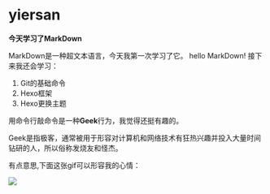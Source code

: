 # yiersan
**今天学习了MarkDown**

MarkDown是一种超文本语言，今天我第一次学习了它。
hello MarkDown!
接下来我还会学习：

1. Git的基础命令
2. Hexo框架
3. Hexo更换主题

用命令行敲命令是一种**Geek**行为，我觉得还挺有趣的。

Geek是指极客，通常被用于形容对计算机和网络技术有狂热兴趣并投入大量时间钻研的人，所以俗称发烧友和怪杰。

有点意思,下面这张gif可以形容我的心情：


![](https://qgt-style.oss-cn-hangzhou.aliyuncs.com/newcoursep4/g1/g1-2-2/tenor.gif)
